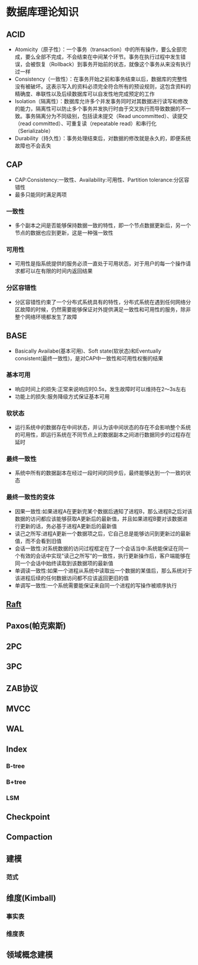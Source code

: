 # 数据库理论知识

## ACID
- Atomicity（原子性）：一个事务（transaction）中的所有操作，要么全部完成，要么全部不完成，不会结束在中间某个环节。事务在执行过程中发生错误，会被恢复（Rollback）到事务开始前的状态，就像这个事务从来没有执行过一样
- Consistency（一致性）：在事务开始之前和事务结束以后，数据库的完整性没有被破坏。这表示写入的资料必须完全符合所有的预设规则，这包含资料的精确度、串联性以及后续数据库可以自发性地完成预定的工作
- Isolation（隔离性）：数据库允许多个并发事务同时对其数据进行读写和修改的能力，隔离性可以防止多个事务并发执行时由于交叉执行而导致数据的不一致。事务隔离分为不同级别，包括读未提交（Read uncommitted）、读提交（read committed）、可重复读（repeatable read）和串行化（Serializable）
- Durability（持久性）：事务处理结束后，对数据的修改就是永久的，即便系统故障也不会丢失 

## CAP
- CAP:Consistency:一致性、Availability:可用性、Partition tolerance:分区容错性
- 最多只能同时满足两项

### 一致性
- 多个副本之间是否能够保持数据一致的特性，即一个节点数据更新后，另一个节点的数据也应到更新，这是一种强一致性
### 可用性
- 可用性是指系统提供的服务必须一直处于可用状态，对于用户的每一个操作请求都可以在有限的时间内返回结果
### 分区容错性
- 分区容错性约束了一个分布式系统具有的特性，分布式系统在遇到任何网络分区故障的时候，仍然需要能够保证对外提供满足一致性和可用性的服务，除非整个网络环境都发生了故障

## BASE
- Basically Availabe(基本可用)、Soft state(软状态)和Eventually consistent(最终一致性)，是对CAP中一致性和可用性权衡的结果

### 基本可用
- 响应时间上的损失:正常来说响应时0.5s，发生故障时可以维持在2～3s左右
- 功能上的损失:服务降级方式保证基本可用
### 软状态
- 运行系统中的数据存在中间状态，并认为该中间状态的存在不会影响整个系统的可用性，即运行系统在不同节点上的数据副本之间进行数据同步的过程存在延时
### 最终一致性
- 系统中所有的数据副本在经过一段时间的同步后，最终能够达到一个一致的状态
### 最终一致性的变体
- 因果一致性:如果进程A在更新完某个数据后通知了进程B，那么进程B之后对该数据的访问都应该能够获取A更新后的最新值，并且如果进程B要对该数据进行更新的话，务必基于进程A更新后的最新值
- 读己之所写:进程A更新一个数据项之后，它自己总是能够访问到更新过的最新值，而不会看到旧值
- 会话一致性:对系统数据的访问过程框定在了一个会话当中:系统能保证在同一个有效的会话中实现"读己之所写"的一致性，执行更新操作后，客户端能够在同一个会话中始终读取到该数据项的最新值
- 单调读一致性:如果一个进程从系统中读取出一个数据的某值后，那么系统对于该进程后续的任何数据访问都不应该返回更旧的值
- 单调写一致性:一个系统需要能保证来自同一个进程的写操作被顺序执行

## [Raft](https://raft.github.io/)

## Paxos(帕克索斯)
## 2PC
## 3PC
## ZAB协议
## MVCC
## WAL
## Index
### B-tree
### B+tree
### LSM
## Checkpoint
## Compaction
## 建模
### 范式
## 维度(Kimball) 
### 事实表
### 维度表
## 领域概念建模